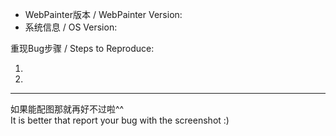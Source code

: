 - WebPainter版本 / WebPainter Version:
- 系统信息 / OS Version:

重现Bug步骤 / Steps to Reproduce:

1. 
2. 

------------------

如果能配图那就再好不过啦^^  
It is better that report your bug with the screenshot :)
